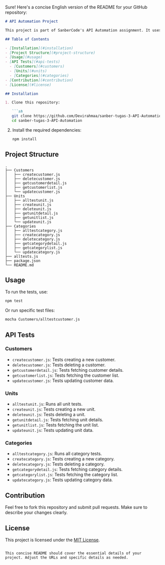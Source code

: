 Sure! Here's a concise English version of the README for your GitHub repository:

```markdown
# API Automation Project

This project is part of SanberCode's API Automation assignment. It uses JavaScript with Mocha, Chai, and Supertest for API testing.

## Table of Contents

- [Installation](#installation)
- [Project Structure](#project-structure)
- [Usage](#usage)
- [API Tests](#api-tests)
  - [Customers](#customers)
  - [Units](#units)
  - [Categories](#categories)
- [Contribution](#contribution)
- [License](#license)

## Installation

1. Clone this repository:

   ```sh
   git clone https://github.com/Devirahmaa/sanber-tugas-3-API-Automation.git
   cd sanber-tugas-3-API-Automation
   ```

2. Install the required dependencies:

   ```sh
   npm install
   ```

## Project Structure

```
.
├── Customers
│   ├── createcustomer.js
│   ├── deletecustomer.js
│   ├── getcustomerdetail.js
│   ├── getcustomerlist.js
│   └── updatecustomer.js
├── Units
│   ├── alltestunit.js
│   ├── createunit.js
│   ├── deleteunit.js
│   ├── getunitdetail.js
│   ├── getunitlist.js
│   └── updateunit.js
├── Categories
│   ├── alltestcategory.js
│   ├── createcategory.js
│   ├── deletecategory.js
│   ├── getcategorydetail.js
│   ├── getcategorylist.js
│   └── updatecategory.js
├── alltests.js
├── package.json
└── README.md
```

## Usage

To run the tests, use:

```sh
npm test
```

Or run specific test files:

```sh
mocha Customers/alltestcustomer.js
```

## API Tests

### Customers

- `createcustomer.js`: Tests creating a new customer.
- `deletecustomer.js`: Tests deleting a customer.
- `getcustomerdetail.js`: Tests fetching customer details.
- `getcustomerlist.js`: Tests fetching the customer list.
- `updatecustomer.js`: Tests updating customer data.

### Units

- `alltestunit.js`: Runs all unit tests.
- `createunit.js`: Tests creating a new unit.
- `deleteunit.js`: Tests deleting a unit.
- `getunitdetail.js`: Tests fetching unit details.
- `getunitlist.js`: Tests fetching the unit list.
- `updateunit.js`: Tests updating unit data.

### Categories

- `alltestcategory.js`: Runs all category tests.
- `createcategory.js`: Tests creating a new category.
- `deletecategory.js`: Tests deleting a category.
- `getcategorydetail.js`: Tests fetching category details.
- `getcategorylist.js`: Tests fetching the category list.
- `updatecategory.js`: Tests updating category data.

## Contribution

Feel free to fork this repository and submit pull requests. Make sure to describe your changes clearly.

## License

This project is licensed under the [MIT License](LICENSE).
```

This concise README should cover the essential details of your project. Adjust the URLs and specific details as needed.
